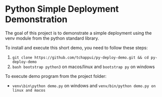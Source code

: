 # Python Simple Deployment Demonstration

The goal of this project is to demonstrate a simple deployment using the venv module from the python standard library.

To install and execute this short demo, you need to follow these steps:

1. `git clone https://github.com/tchappui/py-deploy-demo.git && cd py-deploy-demo`
2. `bash bootstrap python3` on macos/linux and `bootstrap py` on windows

To execute demo program from the project folder:

- `venv\bin\python demo.py` on windows and `venv/bin/python demo.py on linux and macos`
